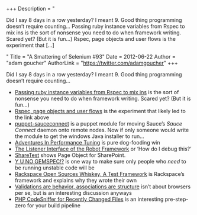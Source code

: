 +++
Description = "<p>Did I say 8 days in a row yesterday? I meant 9. Good thing programming doesn’t require counting… Passing ruby instance variables from Rspec to mix ins is the sort of nonsense you need to do when framework writing. Scared yet? (But it is fun…) Rspec, page objects and user flows is the experiment that […]</p>"
Title = "A Smattering of Selenium #93"
Date = 2012-06-22
Author = "adam goucher"
AuthorLink = "https://twitter.com/adamgoucher"
+++

<p>Did I say 8 days in a row yesterday? I meant 9. Good thing programming doesn&#8217;t require counting&#8230;</p>
<ul>
<li><a href="http://stackoverflow.com/questions/11150204/passing-ruby-instance-variables-from-rspec-to-mix-ins">Passing ruby instance variables from Rspec to mix ins</a> is the sort of nonsense you need to do when framework writing. Scared yet? (But it is fun&#8230;)</li>
<li><a href="http://watirmelon.com/2012/06/22/rspec-page-objects-and-user-flows/">Rspec, page objects and user flows</a> is the experiment that likely led to the link above</li>
<li><a href="https://github.com/rtyler/puppet-sauceconnect">puppet-sauceconnect</a> is a puppet module for moving Sauce&#8217;s <i>Sauce Connect</i> daemon onto remote nodes. Now if only someone would write the module to get the windows Java installer to run&#8230;</li>
<li><a href="http://blog.newrelic.com/2012/06/21/adventures-in-performance-tuning/">Adventures In Performance Tuning</a> is pure dog-fooding win</li>
<li><a href="http://blog.codecentric.de/en/2012/06/the-listener-interface-of-the-robot-framework/">The Listener Interface of the Robot Framework</a> or &#8216;How do I debug this?&#8217;</li>
<li><a href="http://sharetest.codeplex.com/">ShareTest</a> shows Page Object for SharePoint.</li>
<li><a href="http://blog.flavorjon.es/2012/03/y-u-no-gemspec.html">Y U NO GEMSPEC!?</a> is one way to make sure only people who <i>need</i> to be running unstable code will be</li>
<li><a href="http://www.rackspace.com/blog/rackspace-open-sources-whiskey-a-test-framework/">Rackspace Open Sources Whiskey, A Test Framework</a> is Rackspace&#8217;s framework and explains why they wrote their own</li>
<li><a href="http://blog.davidchelimsky.net/2012/02/12/validations-are-behavior-associations-are-structure/">Validations are behavior, associations are structure</a> isn&#8217;t about browsers per se, but is an interesting discussion anyways</li>
<li><a href="http://elblinkin.info/2012/02/php-codesniffer-for-recently-changed-files/">PHP CodeSniffer for Recently Changed Files</a> is an interesting pre-step-zero for your build pipeline</li>
</ul>

